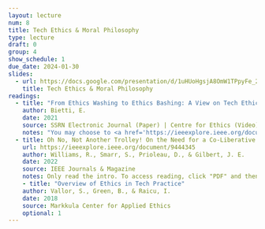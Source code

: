 ```yaml
---
layout: lecture
num: 8
title: Tech Ethics & Moral Philosophy
type: lecture
draft: 0
group: 4
show_schedule: 1
due_date: 2024-01-30
slides:
  - url: https://docs.google.com/presentation/d/1uHUoHgsjA8OmW1TPpyFe_2s9u6y0OBAvEb9xZUv7BYI/edit?usp=sharing
    title: Tech Ethics & Moral Philosophy
readings:
  - title: "From Ethics Washing to Ethics Bashing: A View on Tech Ethics from Within Moral Philosophy"
    author: Bietti, E.
    date: 2021
    source: SSRN Electronic Journal (Paper) | Centre for Ethics (Video)
    notes: "You may choose to <a href='https://ieeexplore.ieee.org/document/9684746'>read the paper</a> or <a href='https://www.youtube.com/watch?v=6Z-U6zkAHCA'>watch the author's lecture on it</a>."
  - title: Oh No, Not Another Trolley! On the Need for a Co-Liberative Consciousness in CS Pedagogy
    url: https://ieeexplore.ieee.org/document/9444345
    author: Williams, R., Smarr, S., Prioleau, D., & Gilbert, J. E.
    date: 2022
    source: IEEE Journals & Magazine
    notes: Only read the intro. To access reading, click "PDF" and then "Access through your institution". Once you find Northwestern, you should be redirected to logging in and should be able to access the reading.
    - title: "Overview of Ethics in Tech Practice"
    author: Vallor, S., Green, B., & Raicu, I.
    date: 2018
    source: Markkula Center for Applied Ethics
    optional: 1
---
```


